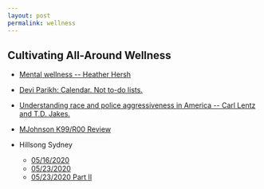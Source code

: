 ```yaml
---
layout: post
permalink: wellness
---
```

<?php include_once("analyticstracking.php") ?>


## Cultivating All-Around Wellness

+ [Mental wellness --  Heather Hersh](/downloads/msgs/HeatherHershWellness.mp3)

+ [Devi Parikh: Calendar. Not to-do lists.](https://blog.usejournal.com/calendar-in-stead-of-to-do-lists-9ada86a512dd)

+ [Understanding race and police aggressiveness in America -- Carl Lentz and T.D. Jakes.](/downloads/msgs/HillsongNYCJakesLentz.mp3)

+ [MJohnson K99/R00  Review](/downloads/msgs/MJohnson0605.mp3)
+ Hillsong Sydney
  - [05/16/2020](/downloads/msgs/BrianHouston05/16.mp3)
  - [05/23/2020](/downloads/msgs/BrianHouston05/23.mp3)
  - [05/23/2020 Part II](/downloads/msgs/BrianHouston05/23PartII.mp3)
